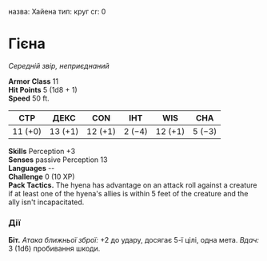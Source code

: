 назва: Хайена тип: круг cr: 0

# Гієна
_Середній звір, неприєднаний_

**Armor Class** 11    
**Hit Points** 5 (1d8 + 1)    
**Speed** 50 ft.

| СТР     | ДЕКС    | CON     | ІНТ    | WIS     | CHA    |
| ------- | ------- | ------- | ------ | ------- | ------ |
| 11 (+0) | 13 (+1) | 12 (+1) | 2 (−4) | 12 (+1) | 5 (−3) |

**Skills** Perception +3    
**Senses** passive Perception 13    
**Languages** --    
**Challenge** 0 (10 XP)    
**Pack Tactics.** The hyena has advantage on an attack roll against a creature if at least one of the hyena's allies is within 5 feet of the creature and the ally isn't incapacitated.

### Дії
**Біт.** _Атака ближньої зброї:_ +2 до удару, досягає 5-ї цілі, одна мета. _Вдач:_ 3 (1d6) пробивання шкоди. 
